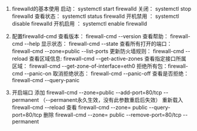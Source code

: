 1. firewalld的基本使用
	启动： systemctl start firewalld
	关闭： systemctl stop firewalld
	查看状态： systemctl status firewalld 
	开机禁用  ： systemctl disable firewalld
	开机启用  ： systemctl enable firewalld

2. 配置firewalld-cmd
	查看版本： firewall-cmd --version
	查看帮助： firewall-cmd --help
	显示状态： firewall-cmd --state
	查看所有打开的端口： firewall-cmd --zone=public --list-ports
	更新防火墙规则： firewall-cmd --reload
	查看区域信息:  firewall-cmd --get-active-zones
	查看指定接口所属区域： firewall-cmd --get-zone-of-interface=eth0
	拒绝所有包：firewall-cmd --panic-on
	取消拒绝状态： firewall-cmd --panic-off
	查看是否拒绝： firewall-cmd --query-panic

3. 开启端口
	添加
	firewall-cmd --zone=public --add-port=80/tcp --permanent    （--permanent永久生效，没有此参数重启后失效）
	重新载入
	firewall-cmd --reload
	查看
	firewall-cmd --zone= public --query-port=80/tcp
	删除
	firewall-cmd --zone= public --remove-port=80/tcp --permanent